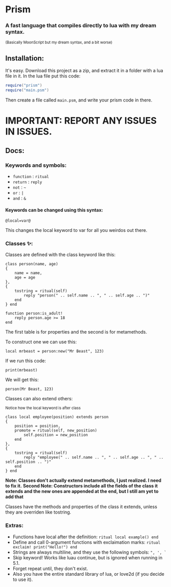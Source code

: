 # Prism
### A fast language that compiles directly to lua with my dream syntax.
<sub>(Basically MoonScript but my dream syntax, and a bit worse)</sub>

## Installation:

It's easy. Download this project as a zip, and extract it in a folder with a lua file in it. In the lua file put this code:
```lua
require("prism")
require("main.psm")
```
Then create a file called `main.psm`, and write your prism code in there.

# IMPORTANT: REPORT ANY ISSUES IN ISSUES.

## Docs:

### Keywords and symbols:

- `function` : `ritual`
- `return` : `reply`
- `not` : `~`
- `or` : `|`
- `and` : `&`

#### Keywords can be changed using this syntax:

```prism
@local=var@
```

This changes the local keyword to var for all you weirdos out there.

### Classes ✨:

Classes are defined with the class keyword like this:
```prism
class person(name, age)
{
	name = name,
	age = age
},
{
	tostring = ritual(self)
		reply "person(" .. self.name .. ", " .. self.age .. ")"
	end
} end

function person:is_adult!
	reply person.age >= 18
end
```

The first table is for properties and the second is for metamethods.

To construct one we can use this:
```prism
local mrbeast = person:new("Mr Beast", 123)
```

If we run this code:
```prism
print(mrbeast)
```
We will get this:
```output
person(Mr Beast, 123)
```

Classes can also extend others:

<sub>Notice how the local keyword is after class</sub>
```prism
class local employee(position) extends person
{
	position = position,
	promote = ritual(self, new_position)
		self.position = new_position
	end
},
{
	tostring = ritual(self)
		reply "employee(" .. self.name .. ", " .. self.age .. ", " .. self.position .. ")"
	end
} end
```

**Note: Classes don't actually extend metamethods, I just realized. I need to fix it.**
**Second Note: Constructors include all the fields of the class it extends and the new ones are appended at the end, but I still am yet to add that**

Classes have the methods and properties of the class it extends, unless they are overriden like tostring.

### Extras:

- Functions have local after the definition: `ritual local example() end`
- Define and call 0-argument functions with exclaimation marks: `ritual exclaim! print("Hello!") end`
- Strings are always multiline, and they use the following symbols: ``` ", ', ` ```
- Skip keyword! Works like luau continue, but is ignored when running in 5.1.
- Forget repeat until, they don't exist.
- Also you have the entire standard library of lua, or love2d (if you decide to use it).
